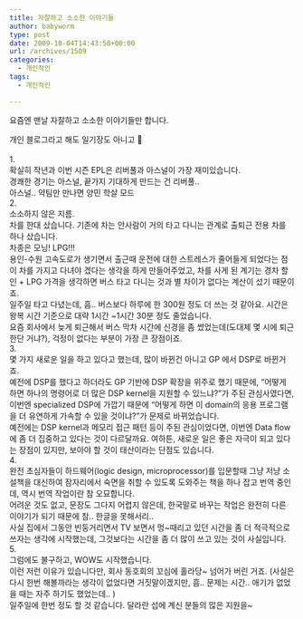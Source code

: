 ```yaml
---
title: 자잘하고 소소한 이야기들
author: babyworm
type: post
date: 2009-10-04T14:43:58+00:00
url: /archives/1509
categories:
  - 개인적인
tags:
  - 개인적인

---
```

요즘엔 맨날 자잘하고 소소한 이야기들만 합니다.

<div>
  <span class="Apple-style-span" style="background-color: rgb(255, 255, 255);">개인 블로그라고 해도 일기장도 아니고 🙂</span>
</div>

<div>
  <span class="Apple-style-span" style="background-color: rgb(255, 255, 255);"><br /></span>
</div>

<div>
  1.
</div>

<div>
  확실히 작년과 이번 시즌 EPL은 리버풀과 아스널이 가장 재미있습니다.
</div>

<div>
  경쾌한 경기는 아스널, 끝가지 기대하게 만드는 건 리버풀..
</div>

<div>
  아스널.. 약팀만 만나면 양민 학살 모드
</div>

<div>
</div>

<div>
  2.
</div>

<div>
  소소하지 않은 지름.
</div>

<div>
  차를 한대 샀습니다. 기존에 차는 안사람이 거의 타고 다니는 관계로 출퇴근 전용 차를 하나 샀습니다.
</div>

<div>
  차종은 모닝! LPG!!!
</div>

<div>
  용인-수원 고속도로가 생기면서 출근때 운전에 대한 스트레스가 줄어들게 되었다는 점이 차를 가지고 다녀야 겠다는 생각을 하게 만들어주었고, 차를 사게 된 계기는 경차 할인 + LPG 가격을 생각하면 버스 타고 다니는 것과 별 차이가 없다는 계산이 섰기 때문이죠.
</div>

<div>
  일주일 타고 다녔는데, 흠.. 버스보다 하루에 한 300원 정도 더 쓰는 것 같아요. 시간은 왕복 시간 기준으로 대략 1시간 ~1시간 30분 정도 줄었습니다.
</div>

<div>
  요즘 회사에서 늦게 퇴근해서 버스 막차 시간에 신경을 좀 썼었는데(도대체 몇 시에 퇴근한단 거냐?), 걱정이 없다는 부분이 가장 큰 장점이죠.
</div>

<div>
</div>

<div>
  3.
</div>

<div>
  몇 가지 새로운 일을 하고 있다고 했는데, 많이 바뀐건 아니고 GP 에서 DSP로 바뀐거죠.
</div>

<div>
  예전에 DSP를 했다고 하더라도 GP 기반에 DSP 확장을 위주로 했기 때문에, &#8220;어떻게 하면 하나의 명령어로 더 많은 DSP kernel을 지원할 수 있느냐?&#8221;가 주된 관심사였다면, 이번엔 specialized DSP에 가깝기 때문에 &#8220;어떻게 하면 이 domain의 응용 프로그램을 더 유연하게 가속할 수 있을 것이냐?&#8221;가 문제로 바뀌었습니다.
</div>

<div>
  예전에는 DSP kernel과 메모리 접근 패턴 등이 주된 관심이었다면, 이번엔 Data flow에 좀 더 집중하고 있다는 것이 다르달까요. 여하튼, 새로운 일은 좋은 자극이 되고 있다는 장점이 있지만, 보아야 할 것이 태산이라는 단점도 있습니다.
</div>

<div>
</div>

<div>
  4.
</div>

<div>
  완전 초심자들이 하드웨어(logic design, microprocessor)를 입문할때 그냥 저냥 소설책을 대신하여 잠자리에서 숙면을 취할 수 있도록 도와주는 책을 하나 잡고 번역 중인데, 역시 번역 작업이란 참 오묘합니다.
</div>

<div>
  어려운 것도 없고, 문장도 그다지 어렵지 않은데, 한국말로 바꾸는 작업은 완전히 다른 이야기가 되기 때문에 참.. 한글을 못해서리..
</div>

<div>
  사실 집에서 그동안 빈둥거리면서 TV 보면서 멍~때리고 있던 시간을 좀 더 적극적으로 쓰자는 생각에 시작했는데, 그것보다는 시간을 좀 더 많이 쓰고 있는 것이 사실입니다.
</div>

<div>
</div>

<div>
  5.
</div>

<div>
  그럼에도 불구하고, WOW도 시작했습니다.
</div>

<div>
  이런 저런 이유가 있습니다만, 회사 동호회의 꼬심에 홀라당~ 넘어가 버린 거죠. (사실은 다시 한번 해볼까라는 생각이 없었다면 거짓말이겠지만, 흠.. 문제는 시간.. 애기가 없었을 때는 자주 하기도 했었는데.. )
</div>

<div>
  일주일에 한번 정도 할 것 같습니다. 달라란 섭에 계신 분들의 많은 지원을~
</div>

<div>
</div>

<div>
</div>

<div>
</div>

<div>
</div>

<div>
</div>

<div>
</div>